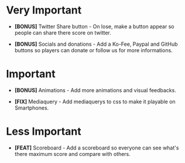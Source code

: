 # Very Important
- **[BONUS]** Twitter Share button - On lose, make a button appear so people can share there score on twitter.

- **[BONUS]** Socials and donations - Add a Ko-Fee, Paypal and GitHub buttons so players can donate or follow us for more informations.

# Important
- **[BONUS]** Animations - Add more animations and visual feedbacks.

- **[FIX]** Mediaquery - Add mediaquerys to css to make it playable on Smartphones.

# Less Important
- **[FEAT]** Scoreboard - Add a scoreboard so everyone can see what's there 
maximum score and compare with others.
